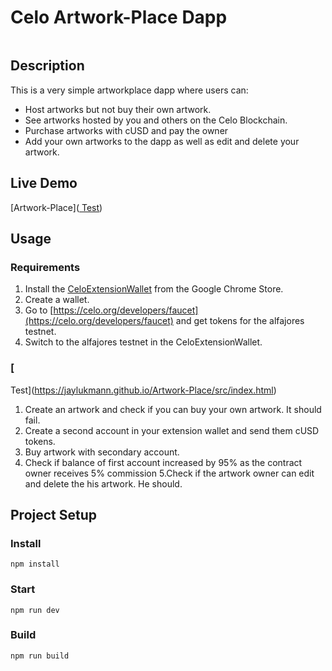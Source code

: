 # Celo Artwork-Place Dapp
![]()

## Description
This is a very simple artworkplace dapp where users can:
* Host artworks but not buy their own artwork.
* See artworks hosted by you and others on the Celo Blockchain.
* Purchase artworks with cUSD and pay the owner
* Add your own artworks to the dapp as well as edit and delete your artwork.
 

## Live Demo
[Artwork-Place]([
Test](https://jaylukmann.github.io/Artwork-Place/src/index.html))

## Usage

### Requirements
1. Install the [CeloExtensionWallet](https://chrome.google.com/webstore/detail/celoextensionwallet/kkilomkmpmkbdnfelcpgckmpcaemjcdh?hl=en) from the Google Chrome Store.
2. Create a wallet.
3. Go to [https://celo.org/developers/faucet](https://celo.org/developers/faucet) and get tokens for the alfajores testnet.
4. Switch to the alfajores testnet in the CeloExtensionWallet.

### [
Test](https://jaylukmann.github.io/Artwork-Place/src/index.html)
1. Create an artwork and check if you can buy your own artwork. It should fail.
2. Create a second account in your extension wallet and send them cUSD tokens.
3. Buy artwork with secondary account.
4. Check if balance of first account increased by 95% as the contract owner receives 5% commission
5.Check if the artwork owner can edit and delete the his artwork. He should.


## Project Setup

### Install
```
npm install
```

### Start
```
npm run dev
```

### Build
```
npm run build
